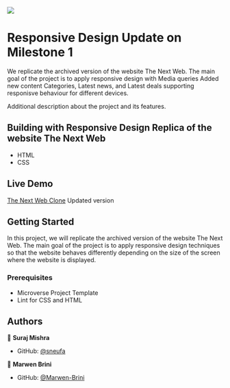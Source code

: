 ![](https://img.shields.io/badge/Microverse-blueviolet)

# Responsive Design Update on Milestone 1

We replicate the archived version of the website The Next Web. The main goal of the project is to apply responsive design with Media queries
Added new content Categories, Latest news, and Latest deals supporting responisve behaviour for different devices.

Additional description about the project and its features.

## Building with Responsive Design Replica of the website The Next Web

- HTML
- CSS

## Live Demo

[The Next Web Clone](https://tnw-clone-6f16lro5o-sneufa.vercel.app/) Updated version

## Getting Started

In this project, we will replicate the archived version of the website The Next Web. The main goal of the project is to apply responsive design techniques so that the website behaves differently depending on the size of the screen where the website is displayed.

### Prerequisites

- Microverse Project Template
- Lint for CSS and HTML

## Authors

👤 **Suraj Mishra**

- GitHub: [@sneufa](https://github.com/sneufa)

👤 **Marwen Brini**

- GitHub: [@Marwen-Brini](https://github.com/Marwen-Brini)
